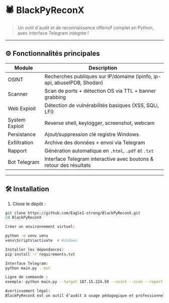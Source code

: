 # 🕷️ BlackPyReconX

> Un outil d'audit et de reconnaissance offensif complet en Python, avec interface Telegram intégrée !

---

## ⚙️ Fonctionnalités principales

| Module          | Description |
|-----------------|-------------|
|  OSINT         | Recherches publiques sur IP/domaine (ipinfo, ip-api, abuseIPDB, Shodan) |
|  Scanner       | Scan de ports + détection OS via TTL + banner grabbing |
|  Web Exploit   | Détection de vulnérabilités basiques (XSS, SQLi, LFI) |
|  System Exploit | Reverse shell, keylogger, screenshot, webcam |
|  Persistance   | Ajout/suppression clé registre Windows |
|  Exfiltration  | Archive des données + envoi via Telegram |
|  Rapport       | Génération automatique en `.html`, `.pdf` et `.txt` |
|  Bot Telegram  | Interface Telegram interactive avec boutons & retour des résultats |

---

## 🛠️ Installation

1. Clone le dépôt :
```bash
git clone https://github.com/Eagle1-strong/BlackPyReconX.git
cd BlackPyReconX

Créer un environnement virtuel:

python -m venv venv
venv\Scripts\activate  # Windows

Installer les dépendances:
pip install -r requirements.txt

Interface Telegram:
python main.py --bot

Ligne de commande :
exemple: python main.py --target 187.15.224.50 --osint --scan --report

Avertissement légal:
BlackPyReconX est un outil d’audit à usage pédagogique et professionnel uniquement. Toute utilisation non autorisée contre des systèmes tiers est strictement interdite. Vous êtes seul responsable de son usage.
